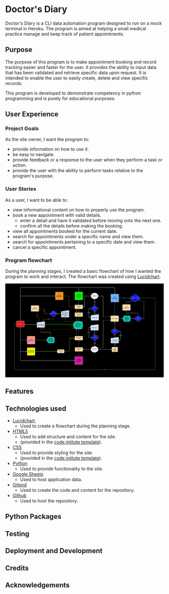 # Doctor's Diary

Doctor's Diary is a CLI data automation program designed to run on a mock terminal in Heroku. The program is aimed at helping a small medical practice manage and keep track of patient appointments.

## Purpose

The purpose of this program is to make appointment booking and record tracking easier and faster for the user. It provides the ability to input data that has been validated and retrieve specific data upon request. It is intended to enable the user to easily create, delete and view specific records. 

This program is developed to demonstrate competency in python programming and is purely for educational purposes.

## User Experience

### Project Goals

As the site owner, I want the program to:
* provide information on how to use it.
* be easy to navigate.
* provide feedback or a response to the user when they perform a task or action.
* provide the user with the ability to perform tasks relative to the program's purpose.

### User Stories

As a user, I want to be able to:
* view informational content on how to properly use the program.
* book a new appointment with valid details.
   * enter a detail and have it validated before moving onto the next one.
   * confirm all the details before making the booking.
* view all appointments booked for the current date.
* search for appointments under a specific name and view them.
* search for appointments pertaining to a specific date and view them.
* cancel a specific appointment.

### Program flowchart

During the planning stages, I created a basic flowchart of how I wanted the program to work and interact.
The flowchart was created using [Lucidchart](https://www.lucidchart.com/pages/).

![flowchart-screenshot](readme-images/doctor-diary-flowchart.png)

## Features

## Technologies used

* [Lucidchart](https://www.lucidchart.com/pages/).
   * Used to create a flowchart during the planning stage.
* [HTML5](https://html.spec.whatwg.org/)
   * Used to add structure and content for the site.
   * (provided in the [code intitute template](https://github.com/Code-Institute-Org/python-essentials-template)).
* [CSS](https://www.w3.org/Style/CSS/Overview.en.html)
   * Used to provide styling for the site.
   * (provided in the [code intitute template](https://github.com/Code-Institute-Org/python-essentials-template)).
* [Python](https://www.python.org/)
   * Used to provide functionality to the site.
* [Google Sheets](https://www.google.co.uk/sheets/about/)
   * Used to host application data.
* [Gitpod](https://www.gitpod.io/#get-started)
   * Used to create the code and content for the repository.
* [Github](https://github.com/)
   * Used to host the repository.

## Python Packages

## Testing

## Deployment and Development

## Credits

## Acknowledgements